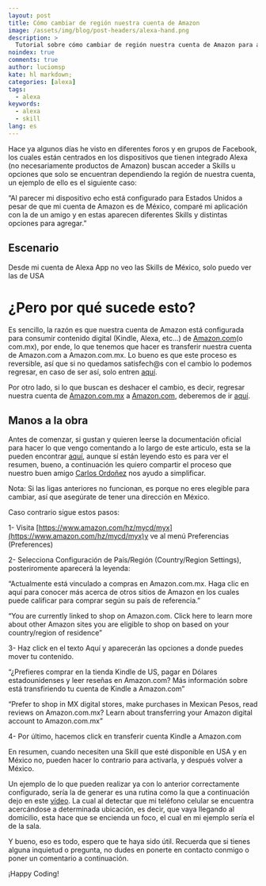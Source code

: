 ```yaml
---
layout: post
title: Cómo cambiar de región nuestra cuenta de Amazon
image: /assets/img/blog/post-headers/alexa-hand.png
description: >
  Tutorial sobre cómo cambiar de región nuestra cuenta de Amazon para activar distintas skills
noindex: true
comments: true
author: luciomsp
kate: hl markdown;
categories: [alexa]
tags:
  - alexa
keywords:
  - alexa
  - skill
lang: es
---
```


Hace ya algunos días he visto en diferentes foros y en grupos de Facebook, los cuales están centrados en los dispositivos que tienen integrado Alexa (no necesariamente productos de Amazon) buscan acceder a Skills u opciones que solo se encuentran dependiendo la región de nuestra cuenta, un ejemplo de ello es el siguiente caso:

“Al parecer mi dispositivo echo está configurado para Estados Unidos a pesar de que mi cuenta de Amazon es de México, comparé mi aplicación con la de un amigo y en estas aparecen diferentes Skills y distintas opciones para agregar.”

## Escenario

Desde mi cuenta de Alexa App no veo las Skills de México, solo puedo ver las de USA 

# ¿Pero por qué sucede esto?

Es sencillo, la razón es que nuestra cuenta de Amazon está configurada para consumir contenido digital (Kindle, Alexa, etc…) de [Amazon.com](http://amazon.com/)(o com.mx), por ende, lo que tenemos que hacer es transferir nuestra cuenta de Amazon.com a Amazon.com.mx. Lo bueno es que este proceso es reversible, así que si no quedamos satisfech@s con el cambio lo podemos regresar, en caso de ser así, solo entren [aquí](https://www.amazon.com/gp/digital/fiona/marketplace/migration.html?ref=&source=myk&originMarketplaceId=ATVPDKIKX0DER&returnMarkteplaceId=ATVPDKIKX0DER&targetMarketplaceId=A1AM78C64UM0Y8).

Por otro lado, si lo que buscan es deshacer el cambio, es decir, regresar nuestra cuenta de [Amazon.com.mx](http://amazon.com.mx/) a [Amazon.com](http://amazon.com/), deberemos de ir [aquí](https://www.amazon.com.mx/gp/digital/fiona/marketplace/migration.html?ref=&source=myk&originMarketplaceId=A1AM78C64UM0Y8&returnMarkteplaceId=A1AM78C64UM0Y8&targetMarketplaceId=ATVPDKIKX0DER).

## Manos a la obra

Antes de comenzar, si gustan y quieren leerse la documentación oficial para hacer lo que vengo comentando a lo largo de este articulo, esta se la pueden encontrar [aquí](https://www.amazon.com/gp/help/customer/display.html?nodeId=201248840), aunque sí están leyendo esto es para ver el resumen, bueno, a continuación les quiero compartir el proceso que nuestro buen amigo [Carlos Ordoñez](hhttps://github.com/softwarechido) nos ayudo a simplificar. 

 Nota: Si las ligas anteriores no funcionan, es porque no eres elegible para cambiar, así que asegúrate de tener una dirección en México.

Caso contrario sigue estos pasos:

1- Visita [https://www.amazon.com/hz/mycd/myx](https://www.amazon.com/hz/mycd/myx)y ve al menú Preferencias (Preferences)

2- Selecciona Configuración de País/Región  (Country/Region Settings), posteriromente aparecerá la leyenda:

 “Actualmente está vinculado a compras en Amazon.com.mx. Haga clic en aquí para conocer más acerca de otros sitios de Amazon en los cuales puede calificar para comprar según su país de referencia.”

“You are currently linked to shop on Amazon.com. Click here to learn more about other Amazon sites you are eligible to shop on based on your country/region of residence”

3- Haz click en el texto Aquí y aparecerán las opciones a donde puedes mover tu contenido.

“¿Prefieres comprar en la tienda Kindle de US, pagar en Dólares estadounidenses y leer reseñas en Amazon.com? Más información sobre está transfiriendo tu cuenta de Kindle a Amazon.com”

“Prefer to shop in MX digital stores, make purchases in Mexican Pesos, read reviews on Amazon.com.mx? Learn about transferring your Amazon digital account to Amazon.com.mx”

4- Por último, hacemos click en transferir cuenta Kindle a Amazon.com

En resumen, cuando necesiten una Skill que esté disponible en USA y en México no, pueden hacer lo contrario para activarla, y después volver a México.

Un ejemplo de lo que pueden realizar ya con lo anterior correctamente configurado, sería la de generar es una rutina como la que a continuación dejo en  este [vídeo](https://www.facebook.com/LucioMSP/videos/4387586011267028). La cual al detectar que mi teléfono celular se encuentra acercándose a determinada ubicación, es decir, que vaya llegando al domicilio, esta hace que se encienda un foco, el cual en mi ejemplo sería el de la sala.

Y bueno, eso es todo, espero que te haya sido útil. Recuerda que si tienes alguna inquietud o pregunta, no dudes en ponerte en contacto conmigo o poner un comentario a continuación.

¡Happy Coding!


